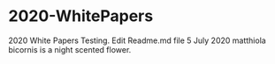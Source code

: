 # 2020-WhitePapers
2020 White Papers
Testing. Edit Readme.md file 5 July 2020
matthiola bicornis is a night scented flower.
